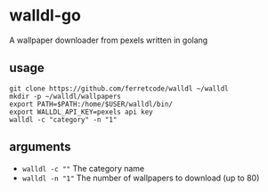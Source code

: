 # walldl-go
A wallpaper downloader from pexels written in golang

## usage
```
git clone https://github.com/ferretcode/walldl ~/walldl
mkdir -p ~/walldl/wallpapers
export PATH=$PATH:/home/$USER/walldl/bin/
export WALLDL_API_KEY=pexels api key
walldl -c "category" -n "1"
```

## arguments
- `walldl -c ""` The category name
- `walldl -n "1"` The number of wallpapers to download (up to 80)
